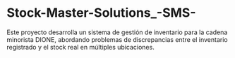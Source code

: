 # Stock-Master-Solutions_-SMS-
Este proyecto desarrolla un sistema de gestión de inventario para la cadena minorista DIONE, abordando problemas de discrepancias entre el inventario registrado y el stock real en múltiples ubicaciones.
